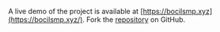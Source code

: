 A live demo of the project is available at [https://bocilsmp.xyz](https://bocilsmp.xyz/).
Fork the [repository](https://github.com/kartatuka/bokeppascol) on GitHub.